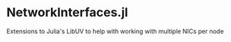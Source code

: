 # NetworkInterfaces.jl
Extensions to Julia's LibUV to help with working with multiple NICs per node
